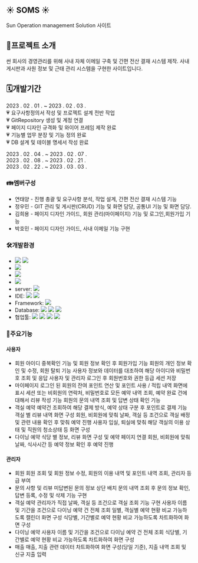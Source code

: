## :sunny: SOMS :sunny:
Sun Operation management Solution 사이트

## 🧾프로젝트 소개
썬 회사의 경영관리를 위해 사내 자체 이메일 구축 및 간편 전산 결재 시스템 제작. 사내 게시판과 사원 정보 및 근태 관리 시스템을 구현한 사이트입니다.

## 🗓개발기간
2023 . 02 . 01 . ~ 2023 . 02 . 03 .  
:heartpulse: 요구사항정의서 작성 및 프로젝트 설계 전반 작업  
:heartpulse: GitRepository 생성 및 계정 연결  
:heartpulse: 페이지 디자인 규격화 및 와이어 프레임 제작 완료  
:heartpulse: 기능별 업무 분장 및 기능 정의 완료  
:heartpulse: DB 설계 및 테이블 명세서 작성 완료  

2023 . 02 . 04 . ~ 2023 . 02 . 07 .  
2023 . 02 . 08 . ~ 2023 . 02 . 21 .  
2023 . 02 . 22 . ~ 2023 . 03 . 03 .  

### 👪멤버구성
- 연태양 - 진행 총괄 및 요구사항 분석, 작업 설계, 간편 전산 결재 시스템 기능
- 정우민 - GIT 관리 및 게시판(CRUD) 기능 및 화면 담당, 공통UI 기능 및 화면 담당.
- 김희용 - 페이지 디자인 가이드, 회원 관리(마이페이지) 기능 및 로그인,회원가입 기능
- 박호민 - 페이지 디자인 가이드, 사내 이메일 기능 구현

### 🛠개발환경
- <img src="https://img.shields.io/badge/windows 10-0078D6?style=flat&logo=Windows Chrome&logoColor=white"/> <img src="https://img.shields.io/badge/macOS-000000?style=flat&logo=macOS&logoColor=white"/>
- <img src="https://img.shields.io/badge/Google Chrome-4285F4?style=flat&logo=Google Chrome&logoColor=white"/>
- <img src="https://img.shields.io/badge/java11-222324?style=flat&logoColor=white"/>
- <img src="https://img.shields.io/badge/JDK 11-2C2255?style=flat&logoColor=white"/>
- server: <img src="https://img.shields.io/badge/apache tomcat-9.0-2C2255?style=flat&logo=Apache Tomcat&logoColor=white"/>
- IDE: <img src="https://img.shields.io/badge/sts4-2C2255?style=flat&logo=sts4 IDE&logoColor=green"/> <img src="https://img.shields.io/badge/IntelliJ IDEA-000000?style=flat&logo=IntelliJ IDEA&logoColor=white"/>
- Framework: <img src="https://img.shields.io/badge/Spring Boot-6DB33F?style=flat&logo=Spring Boot&logoColor=green"/>
- Database: <img src="https://img.shields.io/badge/MySQL 8.0.31-4479A1?style=flat&logo=MySQL&logoColor=white"/>
<img src="https://img.shields.io/badge/HeidiSQL-1B72BE?style=flat&logoColor=white"/> <img src="https://img.shields.io/badge/MySQLWorkbench-02458D?style=flat&logoColor=white"/>
- 협업툴: <img src="https://img.shields.io/badge/GitHub-181717?style=flat&logo=GitHub&logoColor=white"/> <img src="https://img.shields.io/badge/Sourcetree-0052CC?style=flat&logo=Sourcetree&logoColor=white"/> <img src="https://img.shields.io/badge/Slack-4A154B?style=flat&logo=Slack&logoColor=white"/> <img src="https://img.shields.io/badge/Google Sheets-34A853?style=flat&logo=Google Sheets&logoColor=white"/> 

### 💎주요기능
#### 사용자
- 회원
아이디 중복확인 기능 및 회원 정보 확인 후 회원가입 기능
회원의 개인 정보 확인 및 수정, 회원 탈퇴 기능
사용자 정보와 데이터를 대조하여 해당 아이디와 비밀번호 조회 및 응답
사용자 및 관리자 로그인 후 회원번호와 권한 등급 세션 저장
- 마이페이지
로그인 된 회원의 잔여 포인트 연산 및 포인트 사용 / 적립 내역 화면에 표시
세션 또는 비회원의 연락처, 비밀번호로 모든 예약 내역 조회, 예약 완료 건에 대해서 리뷰 작성 기능
회원의 문의 내역 조회 및 답변 상태 확인 기능
- 객실 예약
예약건 조회하여 해당 결제 방식, 예약 상태 구분 후 포인트로 결제 기능
객실 별 리뷰 내역 화면 구성
회원, 비회원에 맞춰 날짜, 객실 등 조건으로 객실 배정 및 관련 내용 확인 후 맞춰 예약 진행
사용자 입실, 퇴실에 맞춰 해당 객실의 이용 상태 및 직원의 청소상태 등 화면 구성
- 다이닝 예약
식당 별 정보, 리뷰 화면 구성 및 예약 페이지 연결
회원, 비회원에 맞춰 날짜, 식사시간 등 예약 정보 확인 후 예약 진행

#### 관리자
- 회원
회원 조회 및 회원 정보 수정, 회원의 이용 내역 및 포인트 내역 조회, 관리자 등급 부여
- 문의 사항 및 리뷰
미답변된 문의 정보 상단 배치
문의 내역 조회 후 문의 정보 확인, 답변 등록, 수정 및 삭제 기능 구현
- 객실 예약
관리자가 직접 날짜, 객실 등 조건으로 객실 조회 기능 구현
사용자 이름 및 기간을 조건으로 다이닝 예약 건 전체 조회
일별, 객실별 예약 현황 비교 가능하도록 캘린더 화면 구성
식당별, 기간별로 예약 현황 비교 가능하도록 차트화하여 화면 구성
- 다이닝 예약
사용자 이름 및 기간을 조건으로 다이닝 예약 건 전체 조회
식당별, 기간별로 예약 현황 비교 가능하도록 차트화하여 화면 구성
- 매출
매출, 지출 관련 데이터 차트화하여 화면 구성(당일 기준), 지출 내역 조회 및 신규 지출 입력



